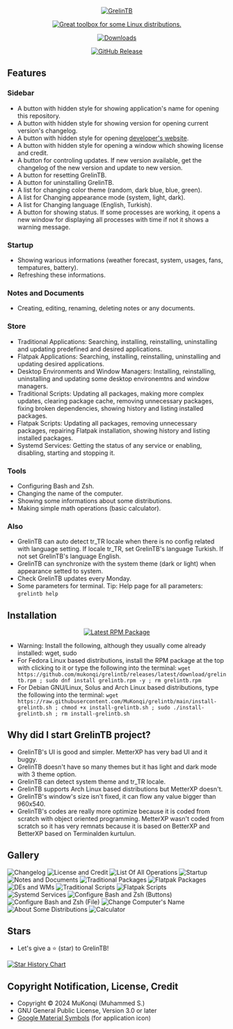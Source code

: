 <p align="center"><a href="https://github.com/mukonqi/grelintb/releases"><img src="https://github.com/mukonqi/grelintb/blob/main/app/icon.png?raw=true" alt="GrelinTB"></img></a></p>
<p align="center"><a href="https://github.com/mukonqi/grelintb/releases"><img src="https://img.shields.io/badge/Great%20toolbox%20for%20some%20Linux%20distributions.-376296" alt="Great toolbox for some Linux distributions."></img></a></p>
<p align="center"><a href="https://github.com/mukonqi/grelintb/releases"><img src="https://img.shields.io/github/downloads/mukonqi/grelintb/total?label=Downloads" alt="Downloads"></img></a></p>
<p align="center"><a href="https://github.com/mukonqi/grelintb/releases"><img src="https://img.shields.io/github/v/release/mukonqi/grelintb?label=Latest Release" alt="GitHub Release"></a></p>

## Features
### Sidebar
- A button with hidden style for showing application's name for opening this repository.
- A button with hidden style for showing version for opening current version's changelog.
- A button with hidden style for opening [developer's website](https://mukonqi.github.io).
- A button with hidden style for opening a window which showing license and credit.
- A button for controling updates. If new version available, get the changelog of the new version and update to new version.
- A button for resetting GrelinTB.
- A button for uninstalling GrelinTB.
- A list for changing color theme (random, dark blue, blue, green).
- A list for Changing appearance mode (system, light, dark).
- A list for Changing language (English, Turkish).
- A button for showing status. If some processes are working, it opens a new window for displaying all processes with time if not it shows a warning message.
### Startup
- Showing warious informations (weather forecast, system, usages, fans, tempatures, battery).
- Refreshing these informations.
### Notes and Documents
- Creating, editing, renaming, deleting notes or any documents.
### Store
- Traditional Applications: Searching, installing, reinstalling, uninstalling and updating predefined and desired applications.
- Flatpak Applications: Searching, installing, reinstalling, uninstalling and updating desired applications.
- Desktop Environments and Window Managers: Installing, reinstalling, uninstalling and updating some desktop environemtns and window managers.
- Traditional Scripts: Updating all packages, making more complex updates, clearing package cache, removing unnecessary packages, fixing broken dependencies, showing history and listing installed packages.
- Flatpak Scripts: Updating all packages, removing unnecessary packages, repairing Flatpak installation, showing history and listing installed packages.
- Systemd Services: Getting the status of any service or enabling, disabling, starting and stopping it.
### Tools
- Configuring Bash and Zsh.
- Changing the name of the computer.
- Showing some informations about some distributions.
- Making simple math operations (basic calculator).
### Also
- GrelinTB can auto detect tr_TR locale when there is no config related with language setting. If locale tr_TR, set GrelinTB's language Turkish. If not set GrelinTB's language English.
- GrelinTB can synchronize with the system theme (dark or light) when appearance setted to system.
- Check GrelinTB updates every Monday.
- Some parameters for terminal. Tip: Help page for all parameters: `grelintb help`
## Installation
<p align="center"><a href="https://github.com/mukonqi/grelintb/releases/latest/download/grelintb.rpm"><img src="https://img.shields.io/github/v/release/mukonqi/grelintb?label=RPM Package" alt="Latest RPM Package"></a></p>

- Warning: Install the following, although they usually come already installed: wget, sudo
- For Fedora Linux based distributions, install the RPM package at the top with clicking to it or type the following into the terminal: ```wget https://github.com/mukonqi/grelintb/releases/latest/download/grelintb.rpm ; sudo dnf install grelintb.rpm -y ; rm grelintb.rpm```
- For Debian GNU/Linux, Solus and Arch Linux based distributions, type the following into the terminal: 
```wget https://raw.githubusercontent.com/MuKonqi/grelintb/main/install-grelintb.sh ; chmod +x install-grelintb.sh ; sudo ./install-grelintb.sh ; rm install-grelintb.sh```
## Why did I start GrelinTB project?
- GrelinTB's UI is good and simpler. MetterXP has very bad UI and it buggy.
- GrelinTB doesn't have so many themes but it has light and dark mode with 3 theme option.
- GrelinTB can detect system theme and tr_TR locale.
- GrelinTB supports Arch Linux based distributions but MetterXP doesn't.
- GrelinTB's window's size isn't fixed, it can flow any value bigger than 960x540.
- GrelinTB's codes are really more optimize because it is coded from scratch with object oriented programming. MetterXP wasn't coded from scratch so it has very remnats because it is based on BetterXP and BetterXP based on Terminalden kurtulun.
## Gallery
![Changelog](./gallery/GrelinTB%20v1.3.6.0%20(Changelog).png)
![License and Credit](./gallery/GrelinTB%20v1.3.6.1%20(License%20and%20Credit).png)
![List Of All Operations](./gallery/GrelinTB%20v1.3.6.0%20(List%20Of%20All%20Operations).png)
![Startup](./gallery/GrelinTB%20v1.3.6.1%20(Startup).png)
![Notes and Documents](./gallery/GrelinTB%20v1.3.6.0%20(Notes%20and%20Documents).png)
![Traditional Packages](./gallery/GrelinTB%20v1.3.6.0%20(Traditional%20Packages).png)
![Flatpak Packages](./gallery/GrelinTB%20v1.3.6.0%20(Flatpak%20Packages).png)
![DEs and WMs](./gallery/GrelinTB%20v1.3.6.0%20(DEs%20and%20WMs).png)
![Traditional Scripts](./gallery/GrelinTB%20v1.3.6.0%20(Traditional%20Scripts).png)
![Flatpak Scripts](./gallery/GrelinTB%20v1.3.6.0%20(Flatpak%20Scripts).png)
![Systemd Services](./gallery/GrelinTB%20v1.3.6.0%20(Systemd%20Services).png)
![Configure Bash and Zsh (Buttons)](./gallery/GrelinTB%20v1.3.6.0%20(Configure%20Bash%20and%20Zsh%20(Buttons)).png)
![Configure Bash and Zsh (File)](./gallery/GrelinTB%20v1.3.6.0%20(Configure%20Bash%20and%20Zsh%20(File)).png)
![Change Computer's Name](./gallery/GrelinTB%20v1.3.6.0%20(Change%20Computer's%20Name).png)
![About Some Distributions](./gallery/GrelinTB%20v1.3.6.0%20(About%20Some%20Distributions).png)
![Calculator](./gallery/GrelinTB%20v1.3.6.0%20(Calculator).png)
## Stars
- Let's give a ⭐ (star) to GrelinTB!

[![Star History Chart](https://api.star-history.com/svg?repos=mukonqi/grelintb&type=Date)](https://star-history.com/#mukonqi/grelintb&Date)
## Copyright Notification, License, Credit
- Copyright &copy; 2024 MuKonqi (Muhammed S.)
- GNU General Public License, Version 3.0 or later
- [Google Material Symbols](https://fonts.google.com/icons?selected=Material%20Symbols%20Outlined%3Aconstruction%3AFILL%400%3Bwght%40700%3BGRAD%40200%3Bopsz%4048) (for application icon)
